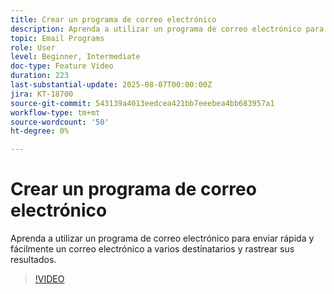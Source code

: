 ```yaml
---
title: Crear un programa de correo electrónico
description: Aprenda a utilizar un programa de correo electrónico para enviar rápida y fácilmente un correo electrónico a varios destinatarios y rastrear sus resultados.
topic: Email Programs
role: User
level: Beginner, Intermediate
doc-type: Feature Video
duration: 223
last-substantial-update: 2025-08-07T00:00:00Z
jira: KT-18700
source-git-commit: 543139a4013eedcea421bb7eeebea4bb683957a1
workflow-type: tm+mt
source-wordcount: '50'
ht-degree: 0%

---
```



# Crear un programa de correo electrónico

Aprenda a utilizar un programa de correo electrónico para enviar rápida y fácilmente un correo electrónico a varios destinatarios y rastrear sus resultados.

>[!VIDEO](https://video.tv.adobe.com/v/3470607/?learn=on&enablevpops)
